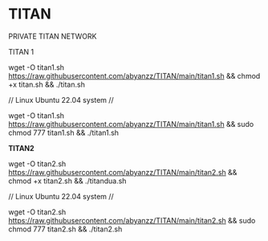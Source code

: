 # TITAN
PRIVATE TITAN NETWORK

TITAN 1 

wget -O titan1.sh https://raw.githubusercontent.com/abyanzz/TITAN/main/titan1.sh && chmod +x titan.sh && ./titan.sh

// Linux Ubuntu 22.04 system //

wget -O titan1.sh https://raw.githubusercontent.com/abyanzz/TITAN/main/titan1.sh && sudo chmod 777 titan1.sh && ./titan1.sh

**TITAN2**

wget -O titan2.sh https://raw.githubusercontent.com/abyanzz/TITAN/main/titan2.sh && chmod +x titan2.sh && ./titandua.sh

// Linux Ubuntu 22.04 system //

wget -O titan2.sh https://raw.githubusercontent.com/abyanzz/TITAN/main/titan2.sh && sudo chmod 777 titan2.sh && ./titan2.sh


